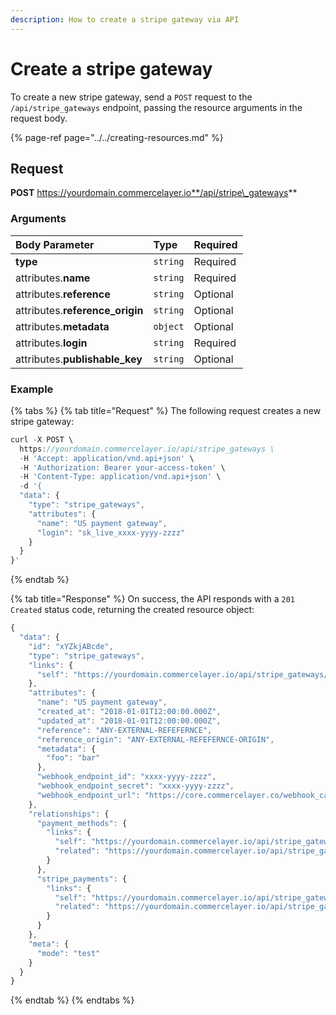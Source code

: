 ```yaml
---
description: How to create a stripe gateway via API
---
```


# Create a stripe gateway

To create a new stripe gateway, send a `POST` request to the `/api/stripe_gateways` endpoint, passing the resource arguments in the request body.

{% page-ref page="../../creating-resources.md" %}

## Request

**POST** https://yourdomain.commercelayer.io**/api/stripe\_gateways**

### Arguments

| Body Parameter | Type | Required |
| :--- | :--- | :--- |
| **type** | `string` | Required |
| attributes.**name** | `string` | Required |
| attributes.**reference** | `string` | Optional |
| attributes.**reference\_origin** | `string` | Optional |
| attributes.**metadata** | `object` | Optional |
| attributes.**login** | `string` | Required |
| attributes.**publishable\_key** | `string` | Optional |

### Example

{% tabs %}
{% tab title="Request" %}
The following request creates a new stripe gateway:

```javascript
curl -X POST \
  https://yourdomain.commercelayer.io/api/stripe_gateways \
  -H 'Accept: application/vnd.api+json' \
  -H 'Authorization: Bearer your-access-token' \
  -H 'Content-Type: application/vnd.api+json' \
  -d '{
  "data": {
    "type": "stripe_gateways",
    "attributes": {
      "name": "US payment gateway",
      "login": "sk_live_xxxx-yyyy-zzzz"
    }
  }
}'
```
{% endtab %}

{% tab title="Response" %}
On success, the API responds with a `201 Created` status code, returning the created resource object:

```javascript
{
  "data": {
    "id": "xYZkjABcde",
    "type": "stripe_gateways",
    "links": {
      "self": "https://yourdomain.commercelayer.io/api/stripe_gateways/xYZkjABcde"
    },
    "attributes": {
      "name": "US payment gateway",
      "created_at": "2018-01-01T12:00:00.000Z",
      "updated_at": "2018-01-01T12:00:00.000Z",
      "reference": "ANY-EXTERNAL-REFEFERNCE",
      "reference_origin": "ANY-EXTERNAL-REFEFERNCE-ORIGIN",
      "metadata": {
        "foo": "bar"
      },
      "webhook_endpoint_id": "xxxx-yyyy-zzzz",
      "webhook_endpoint_secret": "xxxx-yyyy-zzzz",
      "webhook_endpoint_url": "https://core.commercelayer.co/webhook_callbacks/stripe_gateways/xxxxx"
    },
    "relationships": {
      "payment_methods": {
        "links": {
          "self": "https://yourdomain.commercelayer.io/api/stripe_gateways/xYZkjABcde/relationships/payment_methods",
          "related": "https://yourdomain.commercelayer.io/api/stripe_gateways/xYZkjABcde/payment_methods"
        }
      },
      "stripe_payments": {
        "links": {
          "self": "https://yourdomain.commercelayer.io/api/stripe_gateways/xYZkjABcde/relationships/stripe_payments",
          "related": "https://yourdomain.commercelayer.io/api/stripe_gateways/xYZkjABcde/stripe_payments"
        }
      }
    },
    "meta": {
      "mode": "test"
    }
  }
}
```
{% endtab %}
{% endtabs %}

